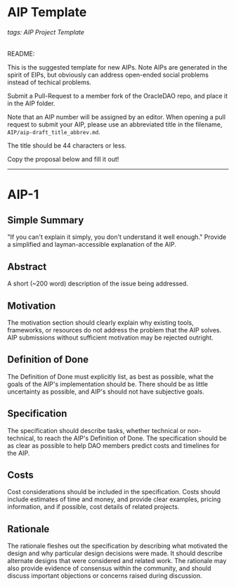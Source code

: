 # AIP Template

###### tags: AIP Project Template

README:

This is the suggested template for new AIPs. Note AIPs are generated
in the spirit of EIPs, but obviously can address open-ended social
problems instead of techical problems.

Submit a Pull-Request to a member fork of the OracleDAO repo, and place it in the AIP folder.

Note that an AIP number will be assigned by an editor. When opening a pull request to submit your AIP, please use an abbreviated title in the filename, `AIP/aip-draft_title_abbrev.md`.

The title should be 44 characters or less.

Copy the proposal below and fill it out!

---

# AIP-1

## Simple Summary
"If you can't explain it simply, you don't understand it well enough." Provide a simplified and layman-accessible explanation of the AIP.

## Abstract
A short (~200 word) description of the issue being addressed.

## Motivation
The motivation section should clearly explain why existing tools,
frameworks, or resources do not address the problem that the AIP
solves. AIP submissions without sufficient motivation may be
rejected outright.

## Definition  of Done

The Definition of Done must explicitly list, as best as possible,
what the goals of the AIP's implementation should be. There should
be as little uncertainty as possible, and AIP's should not have subjective goals.

## Specification
The specification should describe tasks, whether technical or
non-technical, to reach the AIP's Definition of Done. The specification
should be as clear as possible to help DAO members predict costs
and timelines for the AIP.

## Costs

Cost considerations should be included in the specification. Costs
should include estimates of time and money, and provide clear examples,
pricing information, and if possible, cost details of related projects.

## Rationale
The rationale fleshes out the specification by describing what motivated the design and why particular design decisions were made. It should describe alternate designs that were considered and related work. The rationale may also provide evidence of consensus within the community, and should discuss important objections or concerns raised during discussion.



